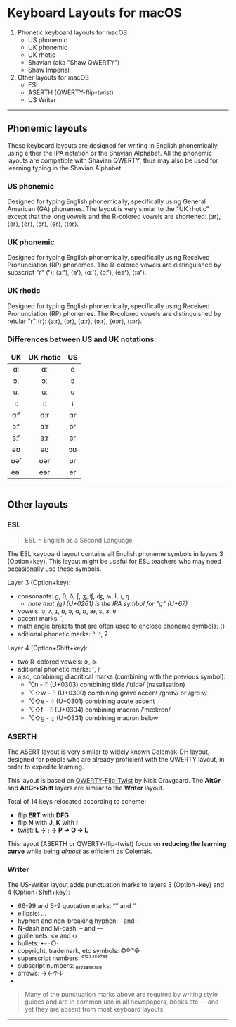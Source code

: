# Keyboard Layouts for macOS

1. Phonetic keyboard layouts for macOS
	- US phonemic
	- UK phonemic
	- UK rhotic
	- Shavian (aka "Shaw QWERTY")
	- Shaw Imperial
2. Other layouts for macOS
	- ESL
	- ASERTH (QWERTY-flip-twist)
	- US Writer

---

## Phonemic layouts

These keyboard layouts are designed for writing in English phonemically, using either the IPA notation or the Shavian Alphabet.
All the phonemic layouts are compatible with Shavian QWERTY, thus may also be used for learning typing in the Shavian Alphabet.

### US phonemic

Designed for typing English phonemically, specifically using General American (GA) phonemes.
The layout is very simiar to the "UK rhotic" except that the long vowels and the R-colored vowels are shortened:
⟨ɜr⟩, ⟨ər⟩, ⟨ɑr⟩, ⟨ɔr⟩, ⟨er⟩, ⟨ɪər⟩.

### UK phonemic

Designed for typing English phonemically, specifically using Received Pronunciation (RP) phonemes.
The R-colored vowels are distinguished by subscript "r" ⟨ʳ⟩:
⟨ɜːʳ⟩, ⟨əʳ⟩, ⟨ɑːʳ⟩, ⟨ɔːʳ⟩, ⟨eəʳ⟩, ⟨ɪəʳ⟩.

### UK rhotic

Designed for typing English phonemically, specifically using Received Pronunciation (RP) phonemes.
The R-colored vowels are distinguished by retular "r" ⟨r⟩:
⟨ɜːr⟩, ⟨ər⟩, ⟨ɑːr⟩, ⟨ɔːr⟩, ⟨eər⟩, ⟨ɪər⟩.

### Differences between US and UK notations:

|  UK  | UK rhotic |  US  |
|:----:|:---------:|:----:|
|  ɑː  |    ɑː     |  ɑ   |
|  ɔː  |    ɔː     |  ɔ   |
|  uː  |    uː     |  u   |
|  iː  |    iː     |  i   |
|  ɑːʳ |    ɑːr    |  ɑr  |
|  ɔːʳ |    ɔːr    |  ɔr  |
|  ɜːʳ |    ɜːr    |  ɜr  |
|  əʊ  |    əʊ     |  ɔʊ  |
|  ʊəʳ |    ʊər    |  ʊr  |
|  eəʳ |    eər    |  er  |

---

## Other layouts

### ESL

> ESL = English as a Second Language

The ESL keyboard layout contains all English phoneme symbols in layers 3 (Option+key).
This layout might be useful for ESL teachers who may need occasionally use these symbols.

Layer 3 (Option+key):
 - consonants: ɡ, θ, ð, ʃ, ʒ, ʧ, ʤ, ʍ, ɫ, ɹ, ŋ
	- _note that ⟨ɡ⟩ (U+0261) is the IPA symbol for "g" (U+67)_
 - vowels: ə, ʌ, ɪ, ʊ, ɔ, ɑ, ɒ, æ, ɛ, ɜ, ɐ
 - accent marks: ˈˌ
 - math angle brakets that are often used to enclose phoneme symbols: ⟨⟩
 - aditional phonetic marks: ʰ, ᵊ, ʔ

Layer 4 (Option+Shift+key):
 - two R-colored vowels: ɝ, ɚ
 - aditional phonetic marks: ʳ, ɾ
 - also, combining diacritical marks (combining with the previous symbol):
	- ⌥n  - ◌̃ (U+0303) combining tilde /ˈtɪldə/ (nasalisation)
	- ⌥⇧w - ◌̀ (U+0300) combining grave accent /ɡreɪv/ or /ɡrɑːv/
	- ⌥⇧e - ◌́ (U+0301) combining acute accent
	- ⌥⇧f - ◌̄ (U+0304) combining macron /ˈmækrɒn/
	- ⌥⇧g - ◌̱ (U+0331) combining macron below

### ASERTH

The ASERT layout is very similar to widely known Colemak-DH layout, designed for people who are already proficient with the QWERTY layout, in order to expedite learning.

This layout is based on [QWERTY-Flip-Twist](https://github.com/nick-gravgaard/qwerty-flip>QWERTY-Flip-Twist) by Nick Gravgaard.
The **AltGr** and **AltGr+Shift** layers are similar to the **Writer** layout.

Total of 14 keys relocated according to scheme:

* flip **ERT** with **DFG**
* flip **N** with **J**, **K** with **I**
* twist: **L → ; → P → O → L**

This layout (ASERTH or QWERTY-flip-twist) focus on **reducing the learning curve** while being *almost* as efficient as Colemak.

### Writer

The US-Writer layout adds punctuation marks to layers 3 (Option+key) and 4 (Option+Shift+key): 
 - 66-99 and 6-9 quotation marks: “” and ‘’
 - ellipsis: …
 - hyphen and non-breaking hyphen: ‐ and ‑
 - N-dash and M-dash: – and —
 - guillemets: «» and ‹›
 - bullets: •◦⁃○·
 - copyright, trademark, etc symbols: ©®™℗
 - superscript numbers: ⁰¹²³⁴⁵⁶⁷⁸⁹
 - subscript numbers: ₀₁₂₃₄₅₆₇₈₉
 - arrows: →←↑↓
 - 
> Many of the punctuation marks above are required by writing style guides and are in common use in all newspapers, books etc — and yet they are absent from most keyboard layouts.

---
